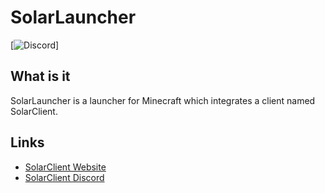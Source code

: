 # SolarLauncher

[![Discord]([https://discordapp.com/api/guilds/117047818136322057/embed.png?style=shield](https://discord.gg/2uxCSBt6Gc))]

## What is it

SolarLauncher is a launcher for Minecraft which integrates a client named SolarClient.
## Links

-   [SolarClient Website](https://koralx.weebly.com/)
-   [SolarClient Discord](https://discordapp.com/api/guilds/117047818136322057/embed.png?style=shield](https://discord.gg/2uxCSBt6Gc))
